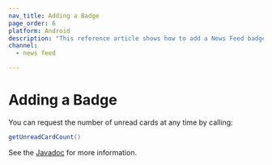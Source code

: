 ```yaml
---
nav_title: Adding a Badge
page_order: 6
platform: Android
description: "This reference article shows how to add a News Feed badge in your Android application."
channel:
  - news feed

---
```


# Adding a Badge

You can request the number of unread cards at any time by calling:

```java
getUnreadCardCount()
```

See the [Javadoc][17] for more information.


[17]: https://appboy.github.io/appboy-android-sdk/javadocs/com/appboy/events/FeedUpdatedEvent.html#getUnreadCardCount()
